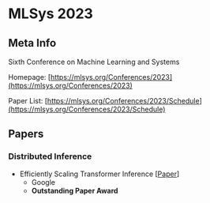 # MLSys 2023

## Meta Info

Sixth Conference on Machine Learning and Systems

Homepage: [https://mlsys.org/Conferences/2023](https://mlsys.org/Conferences/2023)

Paper List: [https://mlsys.org/Conferences/2023/Schedule](https://mlsys.org/Conferences/2023/Schedule)

## Papers

### Distributed Inference

* Efficiently Scaling Transformer Inference \[[Paper](https://proceedings.mlsys.org/paper\_files/paper/2023/hash/523f87e9d08e6071a3bbd150e6da40fb-Abstract-mlsys2023.html)]
  * Google
  * **Outstanding Paper Award**
